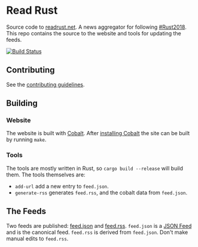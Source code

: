 # Read Rust

Source code to [readrust.net][self]. A news aggregator for following [#Rust2018].
This repo contains the source to the website and tools for updating the feeds.

[![Build Status](https://travis-ci.org/wezm/read-rust.svg?branch=master)](https://travis-ci.org/wezm/read-rust)

## Contributing

See the [contributing guidelines][contributing].

## Building

### Website

The website is built with [Cobalt]. After [installing Cobalt][install-cobalt]
the site can be built by running `make`.

### Tools

The tools are mostly written in Rust, so `cargo build --release` will build
them. The tools themselves are:

* `add-url` add a new entry to `feed.json`.
* `generate-rss` generates `feed.rss`, and the cobalt data from `feed.json`.

## The Feeds

Two feeds are published: [feed.json] and [feed.rss]. `feed.json` is a [JSON
Feed] and is the canonical feed. `feed.rss` is derived from `feed.json`. Don't
make manual edits to `feed.rss`.

[self]: http://readrust.net/
[contributing]: https://github.com/wezm/read-rust/blob/master/.github/contributing.md
[#Rust2018]: https://blog.rust-lang.org/2018/01/03/new-years-rust-a-call-for-community-blogposts.html
[Cobalt]: http://cobalt-org.github.io/
[install-cobalt]: http://cobalt-org.github.io/docs/install.html
[twurl]: https://github.com/twitter/twurl
[jq]: https://stedolan.github.io/jq/
[feed.json]: http://readrust.net/rust2018/feed.json
[feed.rss]: http://readrust.net/rust2018/feed.rss
[JSON Feed]: https://jsonfeed.org/

